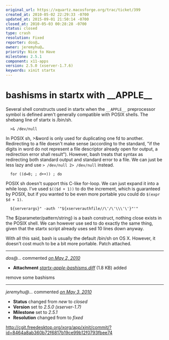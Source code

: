 ```yaml
---
original_url: https://xquartz.macosforge.org/trac/ticket/399
created_at: 2010-05-02 22:29:33 -0700
updated_at: 2015-09-01 21:50:14 -0700
closed_at: 2010-05-03 00:28:28 -0700
status: closed
type: crash
resolution: Fixed
reporter: dos@…
owner: jeremyhu@…
priority: Nice to Have
milestone: 2.5.1
component: x11-apps
version: 2.5.0 (xserver-1.7.6)
keywords: xinit startx
---
```


bashisms in startx with \_\_APPLE\_\_
=====================================


Several shell constructs used in startx when the `__APPLE__` preprocessor symbol is defined aren't generally compatible with POSIX shells. The shebang line of startx is /bin/sh.

      >& /dev/null

In POSIX sh, &gt;&word is only used for duplicating one fd to another. Redirecting to a file doesn't make sense (according to the standard, "if the digits in word do not represent a file descriptor already open for output, a redirection error shall result"). However, bash treats that syntax as redirecting both standard output and standard error to a file. We can just be less lazy and use `> /dev/null 2> /dev/null` instead.

      for ((d=0; ; d++)) ; do

POSIX sh doesn't support this C-like for-loop. We can just expand it into a while loop. I've used `$(($d + 1))` to do the increment, which is guaranteed by POSIX, but if you wanted to be even more portable you could do `$(expr $d + 1)`.

      ${serverargs}" -auth '"${xserverauthfile//\'/\'\\\'\'}"'"

The ${parameter/pattern/string} is a bash construct, nothing close exists in the POSIX shell. We can however use sed to do exactly the same thing, given that the startx script already uses sed 10 lines down anyway.

With all this said, bash is usually the default /bin/sh on OS X. However, it doesn't cost much to be a bit more portable. Patch attached.



---

*dos@…* commented *[on May 2, 2010](https://xquartz.macosforge.org/trac/attachment/ticket/399/startx-apple-bashisms.diff "May 2, 2010 at 10:30 PM PDT")*

-   **Attachment** *[startx-apple-bashisms.diff](../attachment/ticket/399/startx-apple-bashisms.diff)* (1.8 KB) added

remove some bashisms



---

*jeremyhu@…* commented *[on May 3, 2010](https://xquartz.macosforge.org/trac/ticket/399#comment:1 "May 3, 2010 at 12:28 AM PDT")*

-   **Status** changed from *new* to *closed*
-   **Version** set to *2.5.0 (xserver-1.7)*
-   **Milestone** set to *2.5.1*
-   **Resolution** changed from to *fixed*

<http://cgit.freedesktop.org/xorg/app/xinit/commit/?id=8464a8ab360b72f6817b19ce99b12f0793fbee74>




